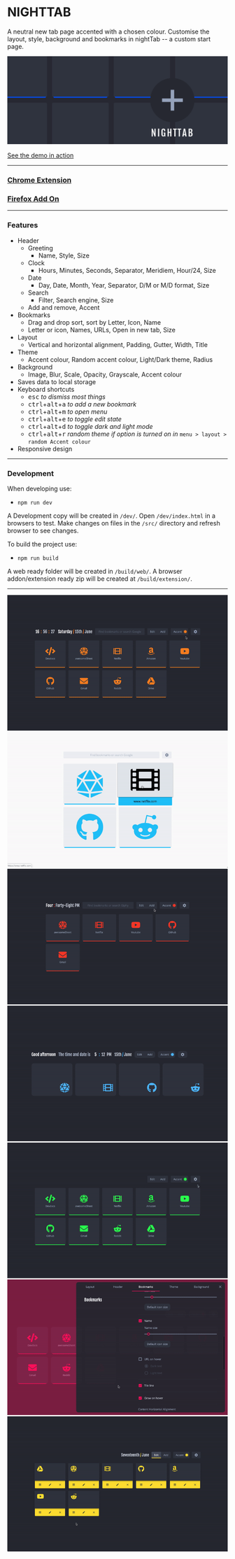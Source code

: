 # NIGHTTAB
A neutral new tab page accented with a chosen colour. Customise the layout, style, background and bookmarks in nightTab -- a custom start page.

[![nightTab Demo](assets/banner/banner-1400-560.png)](https://zombiefox.github.io/nightTab/)

[See the demo in action](https://zombiefox.github.io/nightTab/)

---

### [Chrome Extension](https://chrome.google.com/webstore/detail/nighttab/hdpcadigjkbcpnlcpbcohpafiaefanki)
### [Firefox Add On](https://addons.mozilla.org/en-GB/firefox/addon/nighttab/)

---

### Features
- Header
  - Greeting
    - Name, Style, Size
  - Clock
    - Hours, Minutes, Seconds, Separator, Meridiem, Hour/24, Size
  - Date
    - Day, Date, Month, Year, Separator, D/M or M/D format, Size
  - Search
    - Filter, Search engine, Size
  - Add and remove, Accent
- Bookmarks
  - Drag and drop sort, sort by Letter, Icon, Name
  - Letter or icon, Names, URLs, Open in new tab, Size
- Layout
  - Vertical and horizontal alignment, Padding, Gutter, Width, Title
- Theme
  - Accent colour, Random accent colour, Light/Dark theme, Radius
- Background
  - Image, Blur, Scale, Opacity, Grayscale, Accent colour
- Saves data to local storage
- Keyboard shortcuts
  - <kbd>esc</kbd> *to dismiss most things*
  - <kbd>ctrl</kbd>+<kbd>alt</kbd>+<kbd>a</kbd> *to add a new bookmark*
  - <kbd>ctrl</kbd>+<kbd>alt</kbd>+<kbd>m</kbd> *to open menu*
  - <kbd>ctrl</kbd>+<kbd>alt</kbd>+<kbd>e</kbd> *to toggle edit state*
  - <kbd>ctrl</kbd>+<kbd>alt</kbd>+<kbd>d</kbd> *to toggle dark and light mode*
  - <kbd>ctrl</kbd>+<kbd>alt</kbd>+<kbd>r</kbd> *random theme if option is turned on in* `menu > layout > random Accent colour`
- Responsive design

---

### Development

When developing use:
- `npm run dev`

A Development copy will be created in `/dev/`. Open `/dev/index.html` in a browsers to test. Make changes on files in the `/src/` directory and refresh browser to see changes.


To build the project use:
- `npm run build`

A web ready folder will be created in `/build/web/`.
A browser addon/extension ready zip will be created at `/build/extension/`.

---

[![nightTab Demo](assets/demo/demo-001.gif)](https://zombiefox.github.io/nightTab/)
[![nightTab Demo](assets/demo/demo-002.gif)](https://zombiefox.github.io/nightTab/)
[![nightTab Demo](assets/demo/demo-003.gif)](https://zombiefox.github.io/nightTab/)
[![nightTab Demo](assets/demo/demo-004.gif)](https://zombiefox.github.io/nightTab/)
[![nightTab Demo](assets/demo/demo-005.gif)](https://zombiefox.github.io/nightTab/)
[![nightTab Demo](assets/demo/demo-006.gif)](https://zombiefox.github.io/nightTab/)
[![nightTab Demo](assets/demo/demo-007.gif)](https://zombiefox.github.io/nightTab/)
